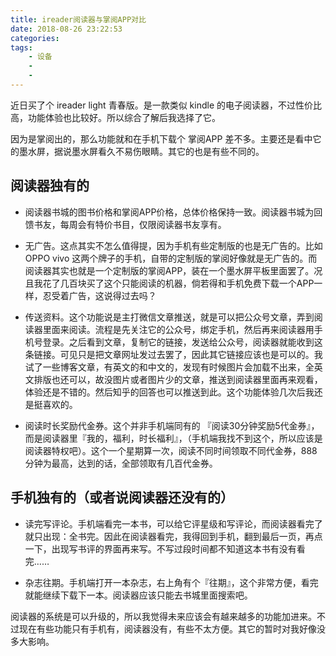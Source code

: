 ```yaml
---
title: ireader阅读器与掌阅APP对比
date: 2018-08-26 23:22:53
categories:
tags:
    - 设备
    -
    - 
---
```

近日买了个 ireader light 青春版。是一款类似 kindle 的电子阅读器，不过性价比高，功能体验也比较好。所以综合了解后我选择了它。
<!--more-->
因为是掌阅出的，那么功能就和在手机下载个 掌阅APP 差不多。主要还是看中它的墨水屏，据说墨水屏看久不易伤眼睛。其它的也是有些不同的。

## 阅读器独有的

- 阅读器书城的图书价格和掌阅APP价格，总体价格保持一致。阅读器书城为回馈书友，每周会有特价书目，仅限阅读器书友享有。

- 无广告。这点其实不怎么值得提，因为手机有些定制版的也是无广告的。比如 OPPO vivo 这两个牌子的手机，自带的定制版的掌阅好像就是无广告的。而阅读器其实也就是一个定制版的掌阅APP，装在一个墨水屏平板里面罢了。况且我花了几百块买了这个只能阅读的机器，倘若得和手机免费下载一个APP一样，忍受着广告，这说得过去吗？

- 传送资料。这个功能说是主打微信文章推送，就是可以把公众号文章，弄到阅读器里面来阅读。流程是先关注它的公众号，绑定手机，然后再来阅读器用手机号登录。之后看到文章，复制它的链接，发送给公众号，阅读器就能收到这条链接。可见只是把文章网址发过去罢了，因此其它链接应该也是可以的。我试了一些博客文章，有英文的和中文的，发现有时候图片会加载不出来，全英文排版也还可以，故没图片或者图片少的文章，推送到阅读器里面再来观看，体验还是不错的。然后知乎的回答也可以推送到此。这个功能体验几次后我还是挺喜欢的。

- 阅读时长奖励代金券。这个并非手机端同有的 『阅读30分钟奖励5代金券』，而是阅读器里『我的，福利，时长福利』，（手机端我找不到这个，所以应该是阅读器特权吧）。这个一个星期算一次，阅读不同时间领取不同代金券，888分钟为最高，达到的话，全部领取有几百代金券。

## 手机独有的（或者说阅读器还没有的）

- 读完写评论。手机端看完一本书，可以给它评星级和写评论，而阅读器看完了就只出现：全书完。因此在阅读器看完，我得回到手机，翻到最后一页，再点一下，出现写书评的界面再来写。不写过段时间都不知道这本书有没有看完……

- 杂志往期。手机端打开一本杂志，右上角有个『往期』，这个非常方便，看完就能继续下载下一本。阅读器应该只能去书城里面搜索吧。

阅读器的系统是可以升级的，所以我觉得未来应该会有越来越多的功能加进来。不过现在有些功能只有手机有，阅读器没有，有些不太方便。其它的暂时对我好像没多大影响。